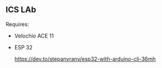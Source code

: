 ## ICS LAb
Requires:
* Velochio ACE 11
* ESP 32

    https://dev.to/stepanvrany/esp32-with-arduino-cli-36mh

